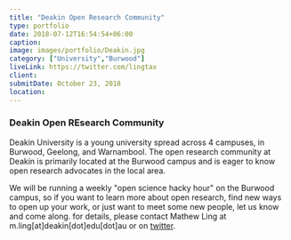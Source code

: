 ```yaml
---
title: "Deakin Open Research Community"
type: portfolio
date: 2018-07-12T16:54:54+06:00
caption:
image: images/portfolio/Deakin.jpg
category: ["University","Burwood"]
liveLink: https://twitter.com/lingtax
client: 
submitDate: October 23, 2018
location: 
---
```

### Deakin Open REsearch Community

Deakin University is a young university spread across 4 campuses, in Burwood, Geelong, and Warnambool. The open research community at Deakin is primarily located at the Burwood campus and is eager to know open research advocates in the local area. 

We will be running a weekly "open science hacky hour" on the Burwood campus, so if you want to learn more about open research, find new ways to open up your work, or just want to meet some new people, let us know and come along. for details, please contact Mathew Ling at m.ling[at]deakin[dot]edu[dot]au or on [twitter](https://twitter.com/lingtax). 

